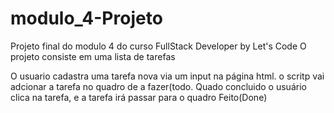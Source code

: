# modulo_4-Projeto
Projeto final do modulo 4 do curso FullStack Developer by Let's Code
O projeto consiste em uma lista de tarefas

O usuario cadastra uma tarefa nova via um input na página html.
o scritp vai adcionar a tarefa no quadro de a fazer(todo.
Quado concluido o usuário clica na tarefa, e a tarefa irá passar para o quadro Feito(Done)
